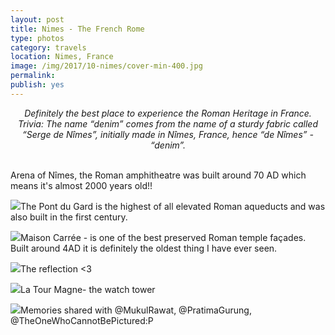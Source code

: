 ```yaml
---
layout: post
title: Nimes - The French Rome
type: photos
category: travels
location: Nimes, France
image: /img/2017/10-nimes/cover-min-400.jpg
permalink: 
publish: yes
---
```

<!-- http://compressjpeg.com -->
<!-- http://compressimage.toolur.com/ -->
<center><i>
Definitely the best place to experience the Roman Heritage in France.<br>
Trivia: The name “denim” comes from the name of a sturdy fabric called “Serge de Nîmes”, initially made in Nîmes, France, hence “de Nîmes” - “denim”.
</i></center>
<br>
<p class="center"><img src="{{site.baseurl}}/img/2017/10-nimes/cover-min.jpg" alt="">Arena of Nîmes, the Roman amphitheatre was built around 70 AD which means it's almost 2000 years old!!</p>

<p class="center"><img src="{{site.baseurl}}/img/2017/10-nimes/1-min.jpg">The Pont du Gard is the highest of all elevated Roman aqueducts and was also built in the first century.</p>

<p class="center"><img src="{{site.baseurl}}/img/2017/10-nimes/2-min.jpg">Maison Carrée - is one of the best preserved Roman temple façades. Built around 4AD it is definitely the oldest thing I have ever seen.</p>

<p class="center"><img src="{{site.baseurl}}/img/2017/10-nimes/3-min.jpg">The reflection <3</p>

<p class="center"><img src="{{site.baseurl}}/img/2017/10-nimes/4-min.jpg">La Tour Magne- the watch tower</p>

<p class="center"><img src="{{site.baseurl}}/img/2017/10-nimes/5-min.jpg">Memories shared with @MukulRawat, @PratimaGurung, @TheOneWhoCannotBePictured:P</p>